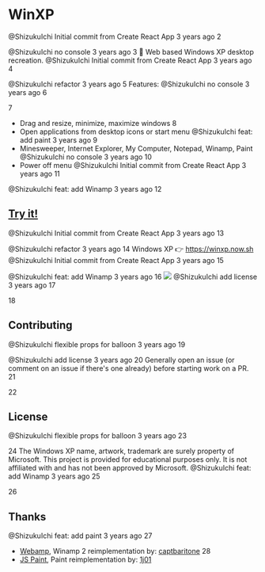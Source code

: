 # WinXP
@ShizukuIchi
Initial commit from Create React App
3 years ago
2

@ShizukuIchi
no console
3 years ago
3
🏁 Web based Windows XP desktop recreation.
@ShizukuIchi
Initial commit from Create React App
3 years ago
4

@ShizukuIchi
refactor
3 years ago
5
Features:
@ShizukuIchi
no console
3 years ago
6

7
- Drag and resize, minimize, maximize windows
8
- Open applications from desktop icons or start menu
@ShizukuIchi
feat: add paint
3 years ago
9
- Minesweeper, Internet Explorer, My Computer, Notepad, Winamp, Paint
@ShizukuIchi
no console
3 years ago
10
- Power off menu
@ShizukuIchi
Initial commit from Create React App
3 years ago
11

@ShizukuIchi
feat: add Winamp
3 years ago
12
## [Try it!](https://winxp.now.sh)
@ShizukuIchi
Initial commit from Create React App
3 years ago
13

@ShizukuIchi
refactor
3 years ago
14
Windows XP 👉 https://winxp.now.sh
@ShizukuIchi
Initial commit from Create React App
3 years ago
15

@ShizukuIchi
feat: add Winamp
3 years ago
16
[![](demo/demo.gif)](https://winxp.now.sh)
@ShizukuIchi
add license
3 years ago
17

18
## Contributing
@ShizukuIchi
flexible props for balloon
3 years ago
19

@ShizukuIchi
add license
3 years ago
20
Generally open an issue (or comment on an issue if there's one already) before starting work on a PR.
21

22
## License
@ShizukuIchi
flexible props for balloon
3 years ago
23

24
The Windows XP name, artwork, trademark are surely property of Microsoft. This project is provided for educational purposes only. It is not affiliated with and has not been approved by Microsoft.
@ShizukuIchi
feat: add Winamp
3 years ago
25

26
## Thanks
@ShizukuIchi
feat: add paint
3 years ago
27
- [Webamp](https://github.com/captbaritone/webamp), Winamp 2 reimplementation by: [captbaritone](https://github.com/captbaritone)
28
- [JS Paint](https://github.com/1j01/jspaint), Paint reimplementation by: [1j01](https://github.com/1j01)
